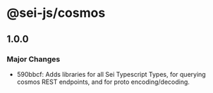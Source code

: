 # @sei-js/cosmos

## 1.0.0

### Major Changes

- 590bbcf: Adds libraries for all Sei Typescript Types, for querying cosmos REST endpoints, and for proto encoding/decoding.
